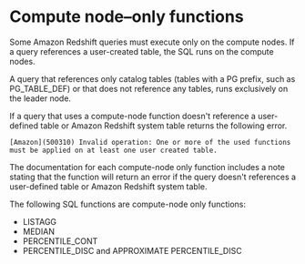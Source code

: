 # Compute node–only functions<a name="c_SQL_functions_compute_node_only"></a>

Some Amazon Redshift queries must execute only on the compute nodes\. If a query references a user\-created table, the SQL runs on the compute nodes\.

A query that references only catalog tables \(tables with a PG prefix, such as PG\_TABLE\_DEF\) or that does not reference any tables, runs exclusively on the leader node\.

If a query that uses a compute\-node function doesn't reference a user\-defined table or Amazon Redshift system table returns the following error\.

```
[Amazon](500310) Invalid operation: One or more of the used functions must be applied on at least one user created table.
```

The documentation for each compute\-node only function includes a note stating that the function will return an error if the query doesn't references a user\-defined table or Amazon Redshift system table\.

The following SQL functions are compute\-node only functions:
+ LISTAGG
+ MEDIAN
+ PERCENTILE\_CONT
+ PERCENTILE\_DISC and APPROXIMATE PERCENTILE\_DISC